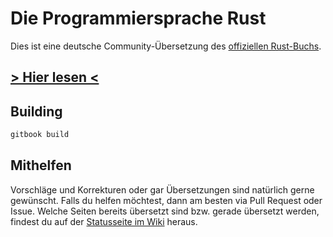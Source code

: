 # Die Programmiersprache Rust

Dies ist eine deutsche Community-Übersetzung des [offiziellen Rust-Buchs](https://doc.rust-lang.org/book/).

## [> Hier lesen <](https://rust-lang-de.github.io/rustbook-de)

## Building

```bash
gitbook build
```

## Mithelfen
Vorschläge und Korrekturen oder gar Übersetzungen sind natürlich gerne gewünscht.
Falls du helfen möchtest, dann am besten via Pull Request oder Issue.
Welche Seiten bereits übersetzt sind bzw. gerade übersetzt werden, findest du auf der
[Statusseite im Wiki](https://github.com/rust-lang-de/rustbook-de/wiki/Status) heraus.
